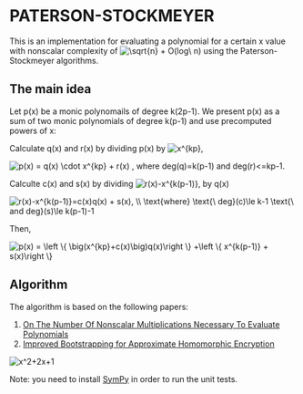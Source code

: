 # PATERSON-STOCKMEYER
This is an implementation for evaluating a polynomial for a certain x value with nonscalar complexity of
<img src="https://latex.codecogs.com/gif.latex?\sqrt{n}&space;&plus;&space;O(log\&space;n)" title="\sqrt{n} + O(log\ n)" />
using the Paterson-Stockmeyer algorithms.

## The main idea
Let p(x) be a monic polynomails of degree k(2p-1).
We present p(x) as a sum of two monic polynomials of degree k(p-1) and use precomputed powers of x: 


Calculate q(x) and r(x) by dividing p(x) by <img src="https://latex.codecogs.com/gif.latex?x^{kp}" title="x^{kp}" />,

<img src="https://latex.codecogs.com/gif.latex?p(x)&space;=&space;q(x)&space;\cdot&space;x^{kp}&space;&plus;&space;r(x)" title="p(x) = q(x) \cdot x^{kp} + r(x)" />
, where deg(q)=k(p-1) and deg(r)<=kp-1.


Calculte c(x) and s(x) by dividing 
<img src="https://latex.codecogs.com/gif.latex?r(x)-x^{k(p-1)}" title="r(x)-x^{k(p-1)}" />,
by q(x)

<img src="https://latex.codecogs.com/gif.latex?r(x)-x^{k(p-1)}=c(x)q(x)&space;&plus;&space;s(x),&space;\\&space;\text{where}&space;\text{\&space;deg}(c)\le&space;k-1&space;\text{\&space;and&space;deg}(s)\le&space;k(p-1)-1" title="r(x)-x^{k(p-1)}=c(x)q(x) + s(x), \\ \text{where} \text{\ deg}(c)\le k-1 \text{\ and deg}(s)\le k(p-1)-1" />

Then, 

<img src="https://latex.codecogs.com/gif.latex?p(x)&space;=&space;\left&space;\{&space;\big(x^{kp}&plus;c(x)\big)q(x)\right&space;\}&space;&plus;\left&space;\{&space;x^{k(p-1)}&space;&plus;&space;s(x)\right&space;\}" title="p(x) = \left \{ \big(x^{kp}+c(x)\big)q(x)\right \} +\left \{ x^{k(p-1)} + s(x)\right \}" />


## Algorithm 


The algorithm is based on the following papers:
1) [On The Number Of Nonscalar Multiplications Necessary To Evaluate Polynomials](https://www.researchgate.net/profile/Mike_Paterson3/publication/220617048_On_the_Number_of_Nonscalar_Multiplications_Necessary_to_Evaluate_Polynomials/links/5630d22408aef3349c29f8c1.pdf)
2) [Improved Bootstrapping for Approximate Homomorphic Encryption](https://eprint.iacr.org/2018/1043.pdf)

<img src="https://latex.codecogs.com/gif.latex?x^2&plus;2x&plus;1" title="x^2+2x+1" />

Note: you need to install [SymPy](https://www.sympy.org/en/index.html) in order to run the unit tests.
